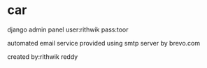 # car

django admin panel
user:rithwik
pass:toor

automated email service provided using smtp server by brevo.com

created by:rithwik reddy
